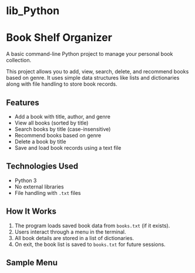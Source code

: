 # lib_Python
# Book Shelf Organizer

A basic command-line Python project to manage your personal book collection.

This project allows you to add, view, search, delete, and recommend books based on genre. It uses simple data structures like lists and dictionaries along with file handling to store book records.

## Features

- Add a book with title, author, and genre
- View all books (sorted by title)
- Search books by title (case-insensitive)
- Recommend books based on genre
- Delete a book by title
- Save and load book records using a text file

## Technologies Used

- Python 3
- No external libraries
- File handling with `.txt` files

## How It Works

1. The program loads saved book data from `books.txt` (if it exists).
2. Users interact through a menu in the terminal.
3. All book details are stored in a list of dictionaries.
4. On exit, the book list is saved to `books.txt` for future sessions.

## Sample Menu


